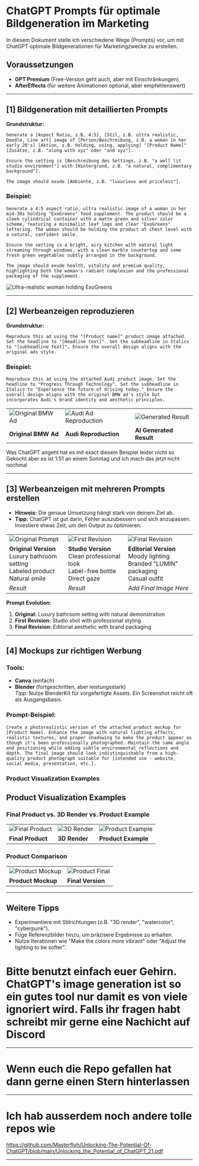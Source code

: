 # ChatGPT Prompts für optimale Bildgeneration im Marketing

In diesem Dokument stelle ich verschiedene Wege (Prompts) vor, um mit ChatGPT optimale Bildgenerationen für Marketingzwecke zu erstellen.

## Voraussetzungen
- **GPT Premium** (Free-Version geht auch, aber mit Einschränkungen)  
- **AfterEffects** (für weitere Animationen optional, aber empfehlenswert)  

---

## [1] Bildgeneration mit detaillierten Prompts

**Grundstruktur:**  
```text
Generate a [Aspect Ratio, z.B. 4:5], [Stil, z.B. ultra realistic, Doodle, Line art] image of [Person/Beschreibung, z.B. a woman in her early 20's] [Aktion, z.B. holding, using, applying] "[Product Name]" [Zusätze, z.B. "along with xyz" oder "and xyz"].

Ensure the setting is [Beschreibung des Settings, z.B. "a well lit studio environment"] with [Hintergrund, z.B. "a natural, complimentary background"].

The image should exude [Ambiente, z.B. "luxurious and priceless"].
```

### Beispiel:  
```text
Generate a 4:5 aspect ratio, ultra realistic image of a woman in her mid-30s holding "ExoGreens" food supplement. The product should be a sleek cylindrical container with a matte green and silver color scheme, featuring a minimalist leaf logo and clear "ExoGreens" lettering. The woman should be holding the product at chest level with a natural, confident smile.

Ensure the setting is a bright, airy kitchen with natural light streaming through windows, with a clean marble countertop and some fresh green vegetables subtly arranged in the background.

The image should exude health, vitality and premium quality, highlighting both the woman's radiant complexion and the professional packaging of the supplement.
```

![Ultra-realistic woman holding ExoGreens](https://i.ibb.co/7djfgMY8/raw.png=300x400)  

---

## [2] Werbeanzeigen reproduzieren

**Grundstruktur:**  
```text
Reproduce this ad using the "[Product name]" product image attached. Set the headline to "[Headline text]". Set the subheadline in Italics to "[subheadline Text]". Ensure the overall design aligns with the original ads style.
```

### Beispiel:  
```text
Reproduce this ad using the attached Audi product image. Set the headline to "Progress Through Technology". Set the subheadline in Italics to "Experience the future of driving today." Ensure the overall design aligns with the original BMW ad's style but incorporates Audi's brand identity and aesthetic principles.
```

| | | |
|-|-|-|
| ![Original BMW Ad](https://i.ibb.co/NgK2x9mM/P90223918-weiter-der-revolutionaere-bmw-i3-jetzt-mit-deutlich-mehr-reichweite-07-2016-600px.jpg) | ![Audi Ad Reproduction](https://i.ibb.co/4nz1PBHK/Download-1.jpg) | ![Generated Result](https://i.ibb.co/DDbvq0D3/ae60a6cf-8a62-4b9f-9889-881691d1b10c.png) |
| **Original BMW Ad** | **Audi Reproduction** | **AI Generated Result** | 

Was ChatGPT angeht hat es mit exact diesem Beispiel leider nicht so Gekocht aber es ist 1:51 an einem Sonntag und ich mach das jetzt nicht nochmal

---

## [3] Werbeanzeigen mit mehreren Prompts erstellen  
- **Hinweis:** Die genaue Umsetzung hängt stark von deinem Ziel ab.  
- **Tipp:** ChatGPT ist gut darin, Fehler auszubessern und sich anzupassen. Investiere etwas Zeit, um den Output zu optimieren.  

| | | |
|-|-|-|
| ![Original Prompt](https://i.ibb.co/S7xjWxFb/98d36399-df4b-46aa-a1e4-9182c62228a4.png) | ![First Revision](https://i.ibb.co/NnHrjn48/71c8323d-8d72-4ab7-bd08-a3780a783738.png) | ![Final Revision](PLACEHOLDER) |
| **Original Version**<br>Luxury bathroom setting<br>Labeled product<br>Natural smile | **Studio Version**<br>Clean professional look<br>Label-free bottle<br>Direct gaze | **Editorial Version**<br>Moody lighting<br>Branded "LUMIN" packaging<br>Casual outfit |
| *Result* | *Result* | *Add Final Image Here* |

**Prompt Evolution:**
1. **Original:** Luxury bathroom setting with natural demonstration
2. **First Revision:** Studio shot with professional styling
3. **Final Revision:** Editorial aesthetic with brand packaging

---

## [4] Mockups zur richtigen Werbung  

### Tools:  
- **Canva** (einfach)  
- **Blender** (fortgeschritten, aber leistungsstark)  
  *Tipp:* Nutze BlenderKit für vorgefertigte Assets. Ein Screenshot reicht oft als Ausgangsbasis.  

### Prompt-Beispiel:  
```text
Create a photorealistic version of the attached product mockup for [Product Name]. Enhance the image with natural lighting effects, realistic textures, and proper shadowing to make the product appear as though it's been professionally photographed. Maintain the same angle and positioning while adding subtle environmental reflections and depth. The final image should look indistinguishable from a high-quality product photograph suitable for [intended use - website, social media, presentation, etc.].
```

### Product Visualization Examples  

## Product Visualization Examples

### Final Product vs. 3D Render vs. Product Example
| | | |
|-|-|-|
| ![Final Product](https://i.ibb.co/SX879Fzh/final.jpg) | ![3D Render](https://i.ibb.co/W4gGxXrc/IMG-1693.jpg) | ![Product Example](https://i.ibb.co/2303GN3j/IMG-1694.jpg) |
| **Final Product** | **3D Render** | **Product Example** |

### Product Comparison
| | |
|-|-|
| ![Product Mockup](https://i.ibb.co/zTMbvN5h/IMG-1698.jpg) | ![Product Final](https://i.ibb.co/NdmWY0zc/efuibesf.jpg) |
| **Product Mockup** | **Final Version** |

---

## Weitere Tipps  
- Experimentiere mit Stilrichtungen (z.B. "3D render", "watercolor", "cyberpunk").  
- Füge Referenzbilder hinzu, um präzisere Ergebnisse zu erhalten.  
- Nutze Iterationen wie "Make the colors more vibrant" oder "Adjust the lighting to be softer".  

# Bitte benutzt einfach euer Gehirn. ChatGPT's image generation ist so ein gutes tool nur damit es von viele ignoriert wird. Falls ihr fragen habt schreibt mir gerne eine Nachicht auf Discord

---

# Wenn euch die Repo gefallen hat dann gerne einen Stern hinterlassen

---

# Ich hab ausserdem noch andere tolle repos wie 
https://github.com/Masterfloh/Unlocking-The-Potential-Of-ChatGPT/blob/main/Unlocking_the_Potential_of_ChatGPT_21.pdf

---
